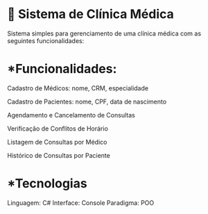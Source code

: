 #  🏥 Sistema de Clínica Médica

Sistema simples para gerenciamento de uma clínica médica com as seguintes funcionalidades:

# *Funcionalidades:
Cadastro de Médicos: nome, CRM, especialidade

Cadastro de Pacientes: nome, CPF, data de nascimento

Agendamento e Cancelamento de Consultas

Verificação de Conflitos de Horário

Listagem de Consultas por Médico

Histórico de Consultas por Paciente



# *Tecnologias
Linguagem: C#
Interface: Console
Paradigma: POO
